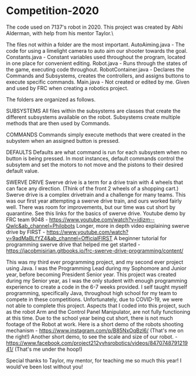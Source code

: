 # Competition-2020
The code used on 7137's robot in 2020.
This project was created by Abhi Alderman, with help from his mentor Taylor.\

The files not within a folder are the most important.
AutoAiming.java - The code for using a limelight camera to auto aim our shooter towards the goal.
Constants.java - Constant variables used throughout the program, located in one place for convenient editing.
Robot.java - Runs through the states of the game, executing code throughout.
RobotContainer.java - Declares the Commands and Subsystems, creates the controllers, and assigns buttons to execute specific commands.
Main.java - Not created or edited by me. Given and used by FRC when creating a robotics project.

The folders are organized as follows.

SUBSYSTEMS
All files within the subsystems are classes that create the different subsystems available on the robot.
Subsystems create multiple methods that are then used by Commands.

COMMANDS
Commands simply execute methods that were created in the subystem when an assigned button is pressed.

DEFAULTS
Defaults are what command is run for each subsystem when no button is being pressed. In most instances, default commands control the subsytem and set the motors to not move and the pistons to their desired default value.

SWERVE DRIVE
Swerve drive is a term for a drive train with 4 wheels that can face any direction. (Think of the front 2 wheels of a shopping cart.) 
Swerve drive is a complex drivetrain and a challenge for many teams. This was our first year attempting a swerve drive train, and ours worked fairly well. There was room for improvements, but our time was cut short by quarantine.
See this links for the basics of swerve drive.
Youtube demo by FRC team 9048 - https://www.youtube.com/watch?v=idizm--Qwlc&ab_channel=Philobots
Longer, more in depth video explaining swerve drive by FIRST - https://www.youtube.com/watch?v=9adMaBLfYZ4&ab_channel=OfficialFIRST
A beginner tutorial for programming swerve drive that helped me get started - https://jacobmisirian.gitbooks.io/frc-swerve-drive-programming/content/

This was my third ever programming project, and my second ever project using Java.
I was the Programming Lead during my Sophomore and Junior year, before becoming President Senior year.
This project was created during my Senior year, as I was the only student with enough programming experience to create a code in the 6-7 weeks provided.
I self taught myself programming, specifically Java, throughout high school for my team to compete in these competitions.
Unfortunately, due to COVID-19, we were not able to complete this project. Aspects that I coded into this project, such as the robot Arm and the Control Panel Manipulator, are not fully functioning at this time. 
Due to the school year being cut short, there is not much footage of the Robot at work.
Here is a short demo of the robots shooting mechanism - https://www.instagram.com/p/B85NxOqBzl6/
(That's me on the right!)
Another short demo, to see the scale and size of our robot. - https://www.facebook.com/project212yvhsrobotics/videos/847074879121941/
(That's me under the hoop!)

Special thanks to Taylor, my mentor, for teaching me so much this year! I would've been lost without you!


